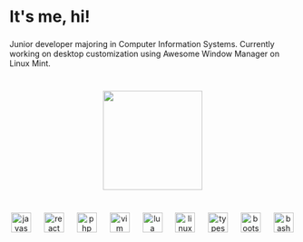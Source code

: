 <h1 align="left">It's me, hi!</h1>

###

<p align="left">Junior developer majoring in Computer Information Systems. Currently working on desktop customization using Awesome Window Manager on Linux Mint.</p>

###

<br clear="both">

<div align="center">
  <img height="175" src="https://media.giphy.com/media/v1.Y2lkPTc5MGI3NjExdno2cnRieGNzM2V3bzRlbGhrbmFnbzh0angwbGZhbzd5cW82YW9pOSZlcD12MV9pbnRlcm5hbF9naWZfYnlfaWQmY3Q9Zw/Dr3yLwNXo43VLHmDg6/giphy.gif"  />
</div>

###

<br clear="both">

<div align="center">
  <img src="https://cdn.jsdelivr.net/gh/devicons/devicon/icons/javascript/javascript-original.svg" height="35" alt="javascript logo"  />
  <img width="15" />
  <img src="https://cdn.jsdelivr.net/gh/devicons/devicon/icons/react/react-original.svg" height="35" alt="react logo"  />
  <img width="15" />
  <img src="https://cdn.jsdelivr.net/gh/devicons/devicon/icons/php/php-plain.svg" height="35" alt="php logo"  />
  <img width="15" />
  <img src="https://cdn.jsdelivr.net/gh/devicons/devicon/icons/vim/vim-plain.svg" height="35" alt="vim logo"  />
  <img width="15" />
  <img src="https://cdn.jsdelivr.net/gh/devicons/devicon/icons/lua/lua-original.svg" height="35" alt="lua logo"  />
  <img width="15" />
  <img src="https://cdn.jsdelivr.net/gh/devicons/devicon/icons/linux/linux-original.svg" height="35" alt="linux logo"  />
  <img width="15" />
  <img src="https://cdn.jsdelivr.net/gh/devicons/devicon/icons/typescript/typescript-plain.svg" height="35" alt="typescript logo"  />
  <img width="15" />
  <img src="https://cdn.jsdelivr.net/gh/devicons/devicon/icons/bootstrap/bootstrap-original.svg" height="35" alt="bootstrap logo"  />
  <img width="15" />
  <img src="https://cdn.jsdelivr.net/gh/devicons/devicon/icons/bash/bash-original.svg" height="35" alt="bash logo"  />
</div>

###
